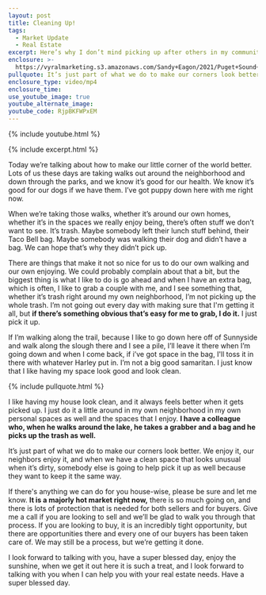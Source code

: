 ```yaml
---
layout: post
title: Cleaning Up!
tags:
  - Market Update
  - Real Estate
excerpt: Here’s why I don’t mind picking up after others in my community.
enclosure: >-
  https://vyralmarketing.s3.amazonaws.com/Sandy+Eagon/2021/Puget+Sound+Real+Estate+Agent_+Cleaning+Up!.mp4
pullquote: It’s just part of what we do to make our corners look better.
enclosure_type: video/mp4
enclosure_time:
use_youtube_image: true
youtube_alternate_image:
youtube_code: RjpBKFWPxEM
---
```

{% include youtube.html %}

{% include excerpt.html %}

Today we’re talking about how to make our little corner of the world better. Lots of us these days are taking walks out around the neighborhood and down through the parks, and we know it’s good for our health. We know it’s good for our dogs if we have them. I’ve got puppy down here with me right now.&nbsp;

When we’re taking those walks, whether it’s around our own homes, whether it’s in the spaces we really enjoy being, there’s often stuff we don’t want to see. It’s trash. Maybe somebody left their lunch stuff behind, their Taco Bell bag. Maybe somebody was walking their dog and didn’t have a bag. We can hope that’s why they didn’t pick up.&nbsp;

There are things that make it not so nice for us to do our own walking and our own enjoying. We could probably complain about that a bit, but the biggest thing is what I like to do is go ahead and when I have an extra bag, which is often, I like to grab a couple with me, and I see something that, whether it’s trash right around my own neighborhood, I’m not picking up the whole trash. I’m not going out every day with making sure that I'm getting it all, but **if there’s something obvious that’s easy for me to grab, I do it.** I just pick it up.&nbsp;

If I’m walking along the trail, because I like to go down here off of Sunnyside and walk along the slough there and I see a pile, I’ll leave it there when I’m going down and when I come back, if i’ve got space in the bag, I'll toss it in there with whatever Harley put in. I’m not a big good samaritan. I just know that I like having my space look good and look clean.

{% include pullquote.html %}

I like having my house look clean, and it always feels better when it gets picked up. I just do it a little around in my own neighborhood in my own personal spaces as well and the spaces that I enjoy. **I have a colleague who, when he walks around the lake, he takes a grabber and a bag and he picks up the trash as well.**

It’s just part of what we do to make our corners look better. We enjoy it, our neighbors enjoy it, and when we have a clean space that looks unusual when it’s dirty, somebody else is going to help pick it up as well because they want to keep it the same way.&nbsp;

If there's anything we can do for you house-wise, please be sure and let me know. **It is a majorly hot market right now,** there is so much going on, and there is lots of protection that is needed for both sellers and for buyers. Give me a call if you are looking to sell and we’ll be glad to walk you through that process. If you are looking to buy, it is an incredibly tight opportunity, but there are opportunities there and every one of our buyers has been taken care of. We may still be a process, but we’re getting it done.&nbsp;

I look forward to talking with you, have a super blessed day, enjoy the sunshine, when we get it out here it is such a treat, and I look forward to talking with you when I can help you with your real estate needs. Have a super blessed day.
